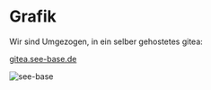 # Grafik 

Wir sind Umgezogen, in ein selber gehostetes gitea:

[gitea.see-base.de](https://gitea.see-base.de/see-base/see-base_grafik)

![see-base](https://see-base.de/images/see-base.svg "see-base")
